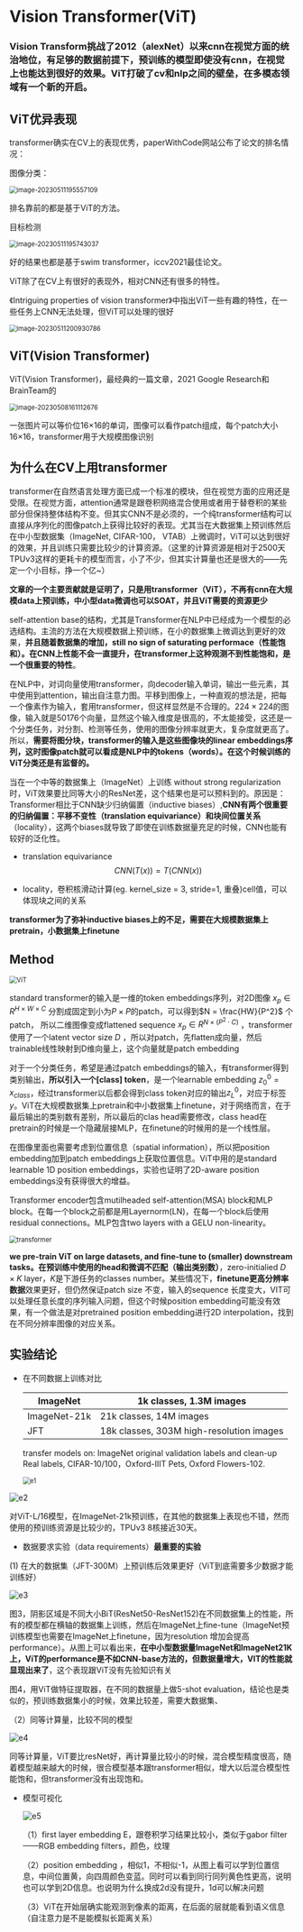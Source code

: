 # Vision Transformer(ViT)

### Vision Transform挑战了2012（alexNet）以来cnn在视觉方面的统治地位，有足够的数据前提下，预训练的模型即使没有cnn，在视觉上也能达到很好的效果。ViT打破了cv和nlp之间的壁垒，在多模态领域有一个新的开启。

## ViT优异表现

transformer确实在CV上的表现优秀，paperWithCode网站公布了论文的排名情况：

图像分类：

<img src="./pics/image-20230511195557109.png" alt="image-20230511195557109" style="zoom: 80%;" />

排名靠前的都是基于ViT的方法。

目标检测

<img src="./pics/image-20230511195743037.png" alt="image-20230511195743037" style="zoom:80%;" />

好的结果也都是基于swim transformer，iccv2021最佳论文。

ViT除了在CV上有很好的表现外，相对CNN还有很多的特性。

《Intriguing properties of vision transformer》中指出ViT一些有趣的特性，在一些任务上CNN无法处理，但ViT可以处理的很好

<img src="./pics/image-20230511200930786.png" alt="image-20230511200930786" style="zoom:80%;" />

## ViT(Vision Transformer)

ViT(Vision Transformer)，最经典的一篇文章，2021 Google Research和BrainTeam的

<img src="./pics/image-20230508161112676.png" alt="image-20230508161112676" style="zoom:80%;" />

一张图片可以等价位16$\times$16的单词，图像可以看作patch组成，每个patch大小16$\times$16，transformer用于大规模图像识别

## 为什么在CV上用transformer

transformer在自然语言处理方面已成一个标准的模块，但在视觉方面的应用还是受限。在视觉方面，attention通常是跟卷积网络混合使用或者用于替卷积的某些部分但保持整体结构不变。但其实CNN不是必须的，一个纯transformer结构可以直接从序列化的图像patch上获得比较好的表现。尤其当在大数据集上预训练然后在中小型数据集（ImageNet, CIFAR-100， VTAB）上微调时，ViT可以达到很好的效果，并且训练只需要比较少的计算资源。（这里的计算资源是相对于2500天TPUv3这样的更耗卡的模型而言，小了不少，但其实计算量也还是很大的——先定一个小目标，挣一个亿~）

**文章的一个主要贡献就是证明了，只是用transformer（ViT），不再有cnn在大规模data上预训练，中小型data微调也可以SOAT，并且ViT需要的资源更少**

self-attention base的结构，尤其是Transformer在NLP中已经成为一个模型的必选结构。主流的方法在大规模数据上预训练，在小的数据集上微调达到更好的效果，**并且随着数据集的增加，still no sign of saturating performace（性能饱和）。在CNN上性能不会一直提升，在transformer上这种观测不到性能饱和，是一个很重要的特性**。

在NLP中，对词向量使用transformer，向decoder输入单词，输出一些元素，其中使用到attention，输出自注意力图。平移到图像上，一种直观的想法是，把每一个像素作为输入，套用transformer，但这样显然是不合理的。$224\times224$的图像，输入就是50176个向量，显然这个输入维度是很高的，不太能接受，这还是一个分类任务，对分割、检测等任务，使用的图像分辨率就更大，复杂度就更高了。所以，**需要将图分块，transformer的输入是这些图像块的linear embeddings序列，这时图像patch就可以看成是NLP中的tokens（words）。在这个时候训练的ViT分类还是有监督的。**

当在一个中等的数据集上（ImageNet）上训练 without strong regularization时，ViT效果要比同等大小的ResNet差，这个结果也是可以预料到的。原因是：Transformer相比于CNN缺少归纳偏置（inductive biases）,**CNN有两个很重要的归纳偏置：平移不变性（translation equivariance）和块间位置关系**（locality），这两个biases就导致了即使在训练数据量充足的时候，CNN也能有较好的泛化性。

- translation equivariance
  $$
  CNN(T(x)) = T(CNN(x))
  $$
  
- locality，卷积核滑动计算(eg. kernel_size = 3, stride=1, 重叠)cell值，可以体现块之间的关系

**transformer为了弥补inductive biases上的不足，需要在大规模数据集上pretrain，小数据集上finetune**

## Method

<img src="./pics/ViT.JPG" alt="ViT" style="zoom:80%;" />

standard transformer的输入是一维的token embeddings序列，对2D图像 $x_p\in R^{H\times W \times C}$ 分割成固定到小为$P \times P$的patch，可以得到$N = \frac{HW}{P^2}$  个patch， 所以二维图像变成flattened sequence $x_p\in R^{N\times (P^{2} \cdot C)}$ ，transformer使用了一个latent vector size $D$ ，所以对patch，先flatten成向量，然后trainable线性映射到D维向量上，这个向量就是patch embedding

对于一个分类任务，希望是通过patch embeddings的输入，有transformer得到类别输出，**所以引入一个[class] token**，是一个learnable embedding $z_0^0=x_{class}$，经过transformer以后都会得到class token对应的输出$z_L^0$，对应于标签$y$。ViT在大规模数据集上pretrain和中小数据集上finetune，对于网络而言，在于最后输出的类别数有差别，所以最后的clas head需要修改，class head在pretrain的时候是一个隐藏层接MLP，在finetune的时候用的是一个线性层。

在图像里面也需要考虑到位置信息（spatial information），所以把position embedding加到patch embeddings上获取位置信息。ViT中用的是standard learnable 1D position embeddings，实验也证明了2D-aware position embeddings没有获得很大的增益。

Transformer encoder包含mutilheaded self-attention(MSA) block和MLP block。在每一个block之前都是用Layernorm(LN)，在每一个block后使用residual connections。MLP包含two layers with a GELU non-linearity。

<img src="./pics/transformer.JPG" alt="transformer" style="zoom:80%;" />

**we pre-train ViT on large datasets, and fine-tune to (smaller) downstream tasks。**在预训练中使用的**head和微调不匹配（输出类别数）**，zero-initialied $D \times K$ layer，$K$是下游任务的classes number。某些情况下，**finetune更高分辨率数据**效果更好，但仍然保证patch size 不变，输入的sequence 长度变大，VIT可以处理任意长度的序列输入问题，但这个时候position embedding可能没有效果，有一个做法是对pretrained position embedding进行2D interpolation，找到在不同分辨率图像的对应关系。

## 实验结论

- 在不同数据上训练对比

  | ImageNet     | 1k classes, 1.3M images                  |
  | ------------ | ---------------------------------------- |
  | ImageNet-21k | 21k classes, 14M images                  |
  | JFT          | 18k classes, 303M high-resolution images |
  
  transfer models on: ImageNet original validation labels and clean-up Real labels, CIFAR-10/100，Oxford-IIIT Pets, Oxford Flowers-102.

  <img src="./pics/e1.JPG" alt="e1" style="zoom:80%;" />

![e2](./pics/e2.JPG)

对ViT-L/16模型，在ImageNet-21k预训练，在其他的数据集上表现也不错，然而使用的预训练资源是比较少的，TPUv3 8核接近30天。

- 数据要求实验（data requirements）**最重要的实验**

(1) 在大的数据集（JFT-300M）上预训练后效果更好（ViT到底需要多少数据才能训练好）

<img src="./pics/e3.JPG" alt="e3"  />

图3，阴影区域是不同大小BiT(ResNet50-ResNet152)在不同数据集上的性能，所有的模型都在横轴的数据集上训练，然后在ImageNet上fine-tune（ImageNet预训练模型也需要在ImageNet上finetune，因为resolution 增加会提高performance）。从图上可以看出来，**在中小型数据量ImageNet和ImageNet21K上，ViT的performance是不如CNN-base方法的，但数据量增大，VIT的性能就显现出来了**，这个表现跟ViT没有先验知识有关

图4，用ViT做特征提取器，在不同的数据量上做5-shot evaluation，结论也是类似的，预训练数据集小的时候，效果比较差，需要大数据集、

（2）同等计算量，比较不同的模型

![e4](./pics/e4.JPG)

同等计算量，ViT要比resNet好，再计算量比较小的时候，混合模型精度很高，随着模型越来越大的时候，很合模型基本跟transformer相似，增大以后混合模型性能饱和，但transformer没有出现饱和。

- 模型可视化

  ![e5](./pics/e5.JPG)

  （1）first layer embedding E，跟卷积学习结果比较小，类似于gabor filter——RGB embedding filters，颜色，纹理

  （2）position embedding ，相似1，不相似-1，从图上看可以学到位置信息，中间位置黄，向四周颜色变蓝。同时可以看到同行同列黄色性更高，说明也可以学到2D信息。也说明为什么换成2d没有提升，1d可以解决问题

  （3）ViT在开始层确实能观测到像素的距离，在后面的层就能看到语义信息（自注意力是不是能模拟长距离关系）

  

  